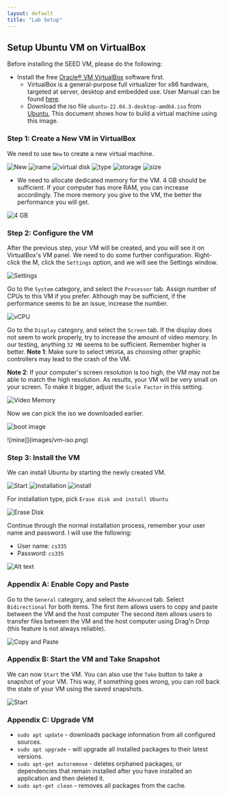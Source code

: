 ```yaml
---
layout: default
title: "Lab Setup"
---
```


Setup Ubuntu VM on VirtualBox
-----------------------------------

Before installing the SEED VM, please do the following:

- Install the free [Oracle® VM VirtualBox](https://www.virtualbox.org/) software first.
  - VirtualBox is a general-purpose full virtualizer for x86 hardware, targeted at server, desktop and embedded use. User Manual can be found [here](https://www.virtualbox.org/manual/).
  - Download the iso file `ubuntu-22.04.3-desktop-amd64.iso` from [Ubuntu](https://ubuntu.com/download/desktop/thank-you?version=22.04.3&architecture=amd64), This document shows how to build a virtual machine
using this image.

### Step 1: Create a New VM in VirtualBox

We need to use `New` to create a new virtual machine.

![New](images/vm-new.png)
![name](images/vm-name.png)
![virtual disk](images/vm-vh-disk.png)
![type](images/vm-vh-disk-type.png)
![storage](images/vm-vh-disk-storage.png)
![size](images/vm-vh-disk-size.png)

- We need to allocate dedicated memory for the VM. 4 GB should be sufficient. If your computer has more
RAM, you can increase accordingly. The more memory you give to the VM, the better the performance you will get.

![4 GB](images/vm-memory.png)

### Step 2: Configure the VM
After the previous step, your VM will be created, and you will see it on VirtualBox's VM panel. We need to do some further
configuration. Right-click the M, click the `Settings` option, and we will see the Settings window.

![Settings](images/vm-settings.png)

Go to the `System` category, and select the `Processor` tab. Assign number of CPUs to this VM if you prefer. Although may be sufficient,
if the performance seems to be an issue, increase the number.

![vCPU](images/vm-system.png)

Go to the `Display` category, and select the `Screen` tab. If the display does not seem to work properly, try to increase the amount of video memory. In our testing, anything `32 MB` seems to be sufficient. Remember higher is better.
**Note 1**: Make sure to select `VMSVGA`, as choosing other graphic controllers
may lead to the crash of the VM.

**Note 2**: If your computer's screen resolution is too high, the VM may not be able
to match the high resolution. As results, your VM will be very small on your screen.
To make it bigger, adjust the `Scale Factor` in this setting.

![Video Memory](images/vm-display.png)

Now we can pick the iso we downloaded earlier. 

![boot image](images/vm-storage.png)

![mine]](images/vm-iso.png)

### Step 3: Install the VM
We can install Ubuntu by starting the newly created VM. 

![Start](images/vm-start.png)
![installation](images/vm-install.png)
![install](images/vm-install-screen.png)

For installation type, pick `Erase disk and install Ubuntu`

![Erase Disk](images/vm-erase-disk.png)

Continue through the normal installation process, remember your user name and password. I will use the following:
- User name: ```cs335```
- Password: ```cs335```
  
![Alt text](images/vm-creds.png)

### Appendix A: Enable Copy and Paste

Go to the `General` category, and select the `Advanced` tab. Select `Bidirectional` for both items. The first item allows users to copy
and paste between the VM and the host computer The second item allows users to transfer files between the VM and the host computer using Drag'n Drop (this feature is not always reliable).

![Copy and Paste](images/vm-copy-paste.png)

### Appendix B: Start the VM and Take Snapshot

We can now `Start` the VM. You can also use the `Take` button to take a snapshot of your VM. This way, if something goes wrong, you can roll back the state of your VM using the saved snapshots.

![Start](images/vm-start-take.png)

### Appendix C: Upgrade VM 
- ```sudo apt update``` - downloads package information from all configured sources.
- ```sudo apt upgrade``` - will upgrade all installed packages to their latest versions.
- ```sudo apt-get autoremove``` - deletes orphaned packages, or dependencies that remain installed after you have installed an application and then deleted it.
- ```sudo apt-get clean``` - removes all packages from the cache.